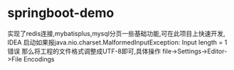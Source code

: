 # springboot-demo
实现了redis连接,mybatisplus,mysql分页一些基础功能,可在此项目上快速开发,
IDEA 启动如果报java.nio.charset.MalformedInputException: Input length = 1错误
那么将工程的文件格式调整成UTF-8即可,具体操作
file->Settings->Editor->File Encodings 

